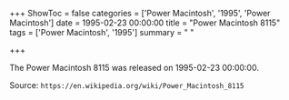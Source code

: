 +++
ShowToc = false
categories = ['Power Macintosh', '1995', 'Power Macintosh']
date = 1995-02-23 00:00:00
title = "Power Macintosh 8115"
tags = ['Power Macintosh', '1995']
summary = " "

+++

The Power Macintosh 8115 was released on 1995-02-23 00:00:00.

Source: `https://en.wikipedia.org/wiki/Power_Macintosh_8115`
